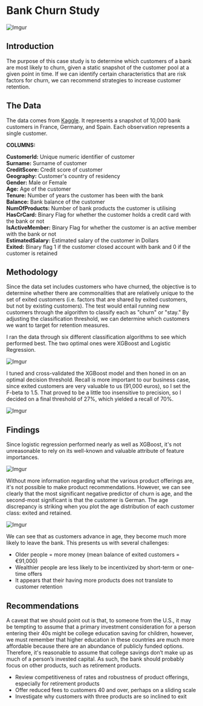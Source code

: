 # Bank Churn Study

![Imgur](https://i.imgur.com/1l4jsdg.jpg)

## Introduction  

The purpose of this case study is to determine which customers of a bank are most likely to churn, given a static snapshot of the customer pool at a given point in time. If we can identify certain characteristics that are risk factors for churn, we can recommend strategies to increase customer retention.  
  
## The Data  
  
The data comes from [Kaggle](https://www.kaggle.com/sonalidasgupta95/churn-prediction-of-bank-customers). It represents a snapshot of 10,000 bank customers in France, Germany, and Spain. Each observation represents a single customer.  

**COLUMNS:**

**CustomerId:** Unique numeric identifier of customer  
**Surname:** Surname of customer  
**CreditScore:** Credit score of customer  
**Geography:** Customer's country of residency  
**Gender:** Male or Female  
**Age:** Age of the customer  
**Tenure:** Number of years the customer has been with the bank  
**Balance:** Bank balance of the customer  
**NumOfProducts:** Number of bank products the customer is utilising  
**HasCrCard:** Binary Flag for whether the customer holds a credit card with the bank or not  
**IsActiveMember:** Binary Flag for whether the customer is an active member with the bank or not  
**EstimatedSalary:** Estimated salary of the customer in Dollars  
**Exited:** Binary flag 1 if the customer closed account with bank and 0 if the customer is retained  
  
## Methodology  

Since the data set includes customers who have churned, the objective is to determine whether there are commonalities that are  relatively unique to the set of exited customers (i.e. factors that are shared by exited customers, but not by existing customers). The test would entail running new customers through the algorithm to classify each as "churn" or "stay." By adjusting the classification threshold, we can determine which customers we want to target for retention measures.  
  
I ran the data through six different classification algorithms to see which performed best. The two optimal ones were XGBoost and Logistic Regression.  

![Imgur](https://i.imgur.com/KPMw6qv.png)  
  
I tuned and cross-validated the XGBoost model and then honed in on an optimal decision threshold. Recall is more important to our business case, since exited customers are very valuable to us (91,000 euros), so I set the F-beta to 1.5. That proved to be a little too insensitive to precision, so I decided on a final threshold of 27%, which yielded a recall of 70%.  
  
![Imgur](https://i.imgur.com/oPbWkuL.png)
  
## Findings  
  
Since logistic regression performed nearly as well as XGBoost, it's not unreasonable to rely on its well-known and valuable attribute of feature importances. 

![Imgur](https://i.imgur.com/S7PkFRy.png)  

Without more information regarding what the various product offerings are, it's not possible to make product recommendations. However, we can see clearly that the most significant negative predictor of churn is age, and the second-most significant is that the customer is German. The age discrepancy is striking when you plot the age distribution of each customer class: exited and retained.  

![Imgur](https://i.imgur.com/Q4HPdfR.png)

We can see that as customers advance in age, they become much more likely to leave the bank. This presents us with several challenges:
* Older people = more money (mean balance of exited customers = €91,000)
* Wealthier people are less likely to be incentivized by short-term or one-time offers
* It appears that their having more products does not translate to customer retention
  
## Recommendations  
  
A caveat that we should point out is that, to someone from the U.S., it may be tempting to assume that a primary investment consideration for a person entering their 40s might be college education saving for children, however, we must remember that higher education in these countries are much more affordable because there are an abundance of publicly funded options. Therefore, it's reasonable to assume that college savings don’t make up as much of a person’s invested capital. As such, the bank should probably focus on other products, such as retirement products.

* Review competitiveness of rates and robustness of product offerings, especially for retirement products  
* Offer reduced fees to customers 40 and over, perhaps on a sliding scale  
* Investigate why customers with three products are so inclined to exit



